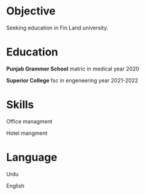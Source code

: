 # Objective
Seeking education in Fin Land university.
# Education
**Punjab Grammer School**
 matric in medical                      year 2020

 
**Superior College**
 fsc in engeneering                    year 2021-2022
# Skills
 Office managment

 Hotel mangment
# Language
 Urdu

 
 English
 
